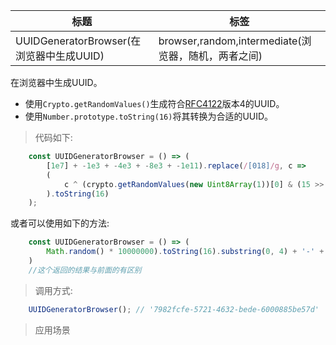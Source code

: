 |  标题   | 标签  |
|  ----  | ----  |
| UUIDGeneratorBrowser(在浏览器中生成UUID) | browser,random,intermediate(浏览器，随机，两者之间) |

在浏览器中生成UUID。

* 使用`Crypto.getRandomValues()`生成符合[RFC4122](https://www.ietf.org/rfc/rfc4122.txt)版本4的UUID。
* 使用`Number.prototype.toString(16)`将其转换为合适的UUID。

> 代码如下:

```js
    const UUIDGeneratorBrowser = () => (
        [1e7] + -1e3 + -4e3 + -8e3 + -1e11).replace(/[018]/g, c => 
        (
            c ^ (crypto.getRandomValues(new Uint8Array(1))[0] & (15 >> (c / 4)))
        ).toString(16)
    );
```

或者可以使用如下的方法:

```js
    const UUIDGeneratorBrowser = () => (
        Math.random() * 10000000).toString(16).substring(0, 4) + '-' + (new Date()).getTime() + '-' + Math.random().toString().substring(2, 5)
    )
    //这个返回的结果与前面的有区别
```

> 调用方式:

```js
    UUIDGeneratorBrowser(); // '7982fcfe-5721-4632-bede-6000885be57d'
```

> 应用场景